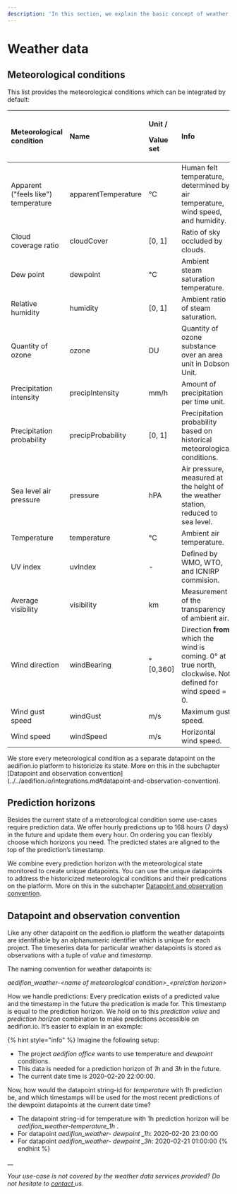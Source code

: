 ```yaml
---
description: 'In this section, we explain the basic concept of weather data integration.'
---
```


# Weather data

## Meteorological conditions

This list provides the meteorological conditions which can be integrated by default:

<table>
  <thead>
    <tr>
      <th style="text-align:left">&#x200B;Meteorological condition</th>
      <th style="text-align:left">Name</th>
      <th style="text-align:left">
        <p>Unit /</p>
        <p>Value set</p>
      </th>
      <th style="text-align:left">Info</th>
    </tr>
  </thead>
  <tbody>
    <tr>
      <td style="text-align:left">Apparent (&quot;feels like&quot;) temperature</td>
      <td style="text-align:left">apparentTemperature</td>
      <td style="text-align:left">&#xB0;C</td>
      <td style="text-align:left">Human felt temperature, determined by air temperature, wind speed, and
        humidity.</td>
    </tr>
    <tr>
      <td style="text-align:left">Cloud coverage ratio</td>
      <td style="text-align:left">cloudCover</td>
      <td style="text-align:left">[0, 1]</td>
      <td style="text-align:left">Ratio of sky occluded by clouds.</td>
    </tr>
    <tr>
      <td style="text-align:left">Dew point</td>
      <td style="text-align:left">dewpoint</td>
      <td style="text-align:left">&#xB0;C</td>
      <td style="text-align:left">Ambient steam saturation temperature.</td>
    </tr>
    <tr>
      <td style="text-align:left">Relative humidity</td>
      <td style="text-align:left">humidity</td>
      <td style="text-align:left">[0, 1]</td>
      <td style="text-align:left">Ambient ratio of steam saturation.</td>
    </tr>
    <tr>
      <td style="text-align:left">Quantity of ozone</td>
      <td style="text-align:left">ozone</td>
      <td style="text-align:left">DU</td>
      <td style="text-align:left">Quantity of ozone substance over an area unit in Dobson Unit.</td>
    </tr>
    <tr>
      <td style="text-align:left">Precipitation intensity</td>
      <td style="text-align:left">precipIntensity</td>
      <td style="text-align:left">mm/h</td>
      <td style="text-align:left">Amount of precipitation per time unit.</td>
    </tr>
    <tr>
      <td style="text-align:left">Precipitation probability</td>
      <td style="text-align:left">precipProbability</td>
      <td style="text-align:left">[0, 1]</td>
      <td style="text-align:left">Precipitation probability based on historical meteorological conditions.</td>
    </tr>
    <tr>
      <td style="text-align:left">Sea level air pressure</td>
      <td style="text-align:left">pressure</td>
      <td style="text-align:left">hPA</td>
      <td style="text-align:left">Air pressure, measured at the height of the weather station, reduced to
        sea level.</td>
    </tr>
    <tr>
      <td style="text-align:left">Temperature</td>
      <td style="text-align:left">temperature</td>
      <td style="text-align:left">&#xB0;C</td>
      <td style="text-align:left">Ambient air temperature.</td>
    </tr>
    <tr>
      <td style="text-align:left">UV index</td>
      <td style="text-align:left">uvIndex</td>
      <td style="text-align:left">-</td>
      <td style="text-align:left">Defined by WMO, WTO, and ICNIRP commision.</td>
    </tr>
    <tr>
      <td style="text-align:left">Average visibility</td>
      <td style="text-align:left">visibility</td>
      <td style="text-align:left">km</td>
      <td style="text-align:left">Measurement of the transparency of ambient air.</td>
    </tr>
    <tr>
      <td style="text-align:left">Wind direction</td>
      <td style="text-align:left">windBearing</td>
      <td style="text-align:left">&#xB0; [0,360]</td>
      <td style="text-align:left">Direction <b>from</b> which the wind is coming. 0&#xB0; at true north, clockwise.
        Not defined for wind speed = 0.</td>
    </tr>
    <tr>
      <td style="text-align:left">Wind gust speed</td>
      <td style="text-align:left">windGust</td>
      <td style="text-align:left">m/s</td>
      <td style="text-align:left">Maximum gust speed.</td>
    </tr>
    <tr>
      <td style="text-align:left">Wind speed</td>
      <td style="text-align:left">windSpeed</td>
      <td style="text-align:left">m/s</td>
      <td style="text-align:left">Horizontal wind speed.</td>
    </tr>
  </tbody>
</table>We store every meteorological condition as a separate datapoint on the aedifion.io platform to historicize its state. More on this in the subchapter [Datapoint and observation convention](../../aedifion.io/integrations.md#datapoint-and-observation-convention).



## Prediction horizons

Besides the current state of a meteorological condition some use-cases require prediction data. We offer hourly predictions up to 168 hours \(7 days\) in the future and update them every hour. On ordering you can flexibly choose which horizons you need. The predicted states are aligned to the top of the prediction’s timestamp.

We combine every prediction horizon with the meteorological state monitored to create unique datapoints. You can use the unique datapoints to address the historicized meteorological conditions and their predications on the platform. More on this in the subchapter [Datapoint and observation convention](../../aedifion.io/integrations.md#datapoint-and-observation-convention).

## Datapoint and observation convention

Like any other datapoint on the aedifion.io platform the weather datapoints are identifiable by an alphanumeric identifier which is unique for each project. The timeseries data for particular weather datapoints is stored as observations with a tuple of _value_ and _timestamp_.

 The naming convention for weather datapoints is: 

_aedifion\_weather-&lt;name of meteorological condition&gt;\_&lt;preiction horizon&gt;_

How we handle predictions: Every predication exists of a predicted value and the timestamp in the future the predication is made for. This timestamp is equal to the prediction horizon. We hold on to this _prediction value_ and _prediction horizon_ combination to make predictions accessible on aedifion.io. It’s easier to explain in an example:

{% hint style="info" %}
Imagine the following setup:

* The project _aedifion office_ wants to use temperature and _dewpoint_ conditions.
* This data is needed for a prediction horizon of _1h_ and _3h_ in the future.
* The current date time is 2020-02-20 22:00:00.

Now, how would the datapoint string-id for _temperature_ with _1h_ prediction be, and which timestamps will be used for the most recent predictions of the dewpoint datapoints at the current date time?

* The datapoint string-id for temperature with 1h prediction horizon will be _aedifion\_weather-temperature\_1h_ .
* For datapoint _aedifion\_weather- dewpoint \_1h_: 2020-02-20 23:00:00
* For datapoint _aedifion\_weather- dewpoint \_3h_: 2020-02-21 01:00:00
{% endhint %}

\_\_

_Your use-case is not covered by the weather data services provided? Do not hesitate to_ [_contact_ ](https://docs.aedifion.io/docs/contact)_us._




